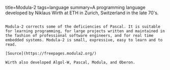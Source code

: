 title=Modula-2
tags=language
summary=A programming language developed by Niklaus Wirth at ETH in Zurich, Switzerland in the late 70's. 
~~~~~~

Modula-2 corrects some of the deficiencies of Pascal. It is suitable for learning programming, for large projects written and maintained in the fashion of professional software engineers, and for real time embedded systems. Modula-2 is small, expressive, easy to learn and to read.

[Source](https://freepages.modula2.org/)

Wirth also developed Algol-W, Pascal, Modula, and Oberon.

